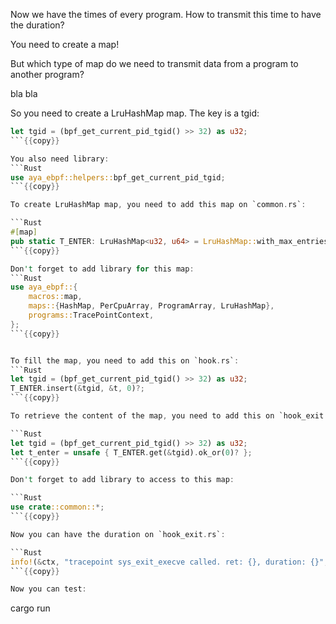 Now we have the times of every program. How to transmit this time to have the duration?

You need to create a map!

But which type of map do we need to transmit data from a program to another program?

bla bla

So you need to create a LruHashMap map. The key is a tgid:

```Rust
let tgid = (bpf_get_current_pid_tgid() >> 32) as u32;
```{{copy}}

You also need library:
```Rust
use aya_ebpf::helpers::bpf_get_current_pid_tgid;
```{{copy}}

To create LruHashMap map, you need to add this map on `common.rs`:

```Rust
#[map]
pub static T_ENTER: LruHashMap<u32, u64> = LruHashMap::with_max_entries(16, 0);
```{{copy}}

Don't forget to add library for this map:
```Rust
use aya_ebpf::{
    macros::map,
    maps::{HashMap, PerCpuArray, ProgramArray, LruHashMap},
    programs::TracePointContext,
};
```{{copy}}


To fill the map, you need to add this on `hook.rs`:
```Rust
let tgid = (bpf_get_current_pid_tgid() >> 32) as u32;
T_ENTER.insert(&tgid, &t, 0)?;
```{{copy}}

To retrieve the content of the map, you need to add this on `hook_exit.rs`:

```Rust
let tgid = (bpf_get_current_pid_tgid() >> 32) as u32;
let t_enter = unsafe { T_ENTER.get(&tgid).ok_or(0)? };
```{{copy}}

Don't forget to add library to access to this map:

```Rust
use crate::common::*;
```{{copy}}

Now you can have the duration on `hook_exit.rs`:

```Rust
info!(&ctx, "tracepoint sys_exit_execve called. ret: {}, duration: {}", ret, t - t_enter);
```{{copy}}

Now you can test:
```
cargo run
```{{exec}}
